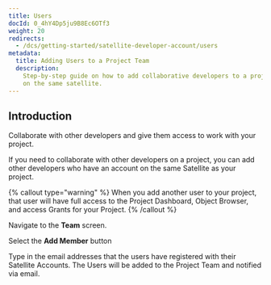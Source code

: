 ```yaml
---
title: Users
docId: 0_4hY4Dp5ju9B8Ec6OTf3
weight: 20
redirects:
  - /dcs/getting-started/satellite-developer-account/users
metadata:
  title: Adding Users to a Project Team
  description:
    Step-by-step guide on how to add collaborative developers to a project
    on the same satellite.
---
```


## Introduction

Collaborate with other developers and give them access to work with your project.

If you need to collaborate with other developers on a project, you can add other developers who have an account on the same Satellite as your project.

{% callout type="warning"  %}
When you add another user to your project, that user will have full access to the Project Dashboard, Object Browser, and access Grants for your Project.
{% /callout %}

Navigate to the **Team** screen.

Select the **Add Member** button

Type in the email addresses that the users have registered with their Satellite Accounts. The Users will be added to the Project Team and notified via email.
